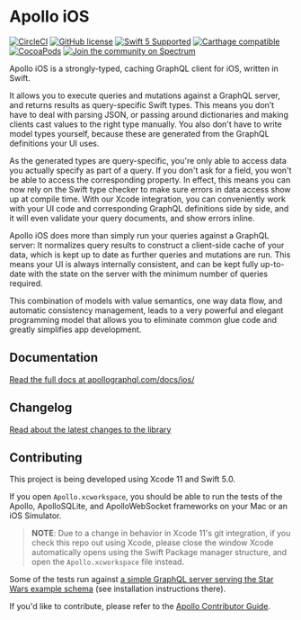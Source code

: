 # Apollo iOS

[![CircleCI](https://circleci.com/gh/apollographql/apollo-ios/tree/master.svg?style=shield)](https://circleci.com/gh/apollographql/apollo-ios/tree/master) [![GitHub license](https://img.shields.io/badge/license-MIT-lightgrey.svg?maxAge=2592000)](https://raw.githubusercontent.com/apollographql/apollo-ios/master/LICENSE) [![Swift 5 Supported](https://img.shields.io/badge/Swift-5.0-orange.svg)](https://github.com/apple/swift) [![Carthage compatible](https://img.shields.io/badge/Carthage-compatible-4BC51D.svg?style=flat)](https://github.com/Carthage/Carthage)   [![CocoaPods](https://img.shields.io/cocoapods/v/Apollo.svg)](https://cocoapods.org/pods/Apollo) [![Join the community on Spectrum](https://withspectrum.github.io/badge/badge.svg)](https://spectrum.chat/apollo)

Apollo iOS is a strongly-typed, caching GraphQL client for iOS, written in Swift.

It allows you to execute queries and mutations against a GraphQL server, and returns results as query-specific Swift types. This means you don’t have to deal with parsing JSON, or passing around dictionaries and making clients cast values to the right type manually. You also don't have to write model types yourself, because these are generated from the GraphQL definitions your UI uses.

As the generated types are query-specific, you're only able to access data you actually specify as part of a query. If you don't ask for a field, you won't be able to access the corresponding property. In effect, this means you can now rely on the Swift type checker to make sure errors in data access show up at compile time. With our Xcode integration, you can conveniently work with your UI code and corresponding GraphQL definitions side by side, and it will even validate your query documents, and show errors inline.

Apollo iOS does more than simply run your queries against a GraphQL server: It normalizes query results to construct a client-side cache of your data, which is kept up to date as further queries and mutations are run. This means your UI is always internally consistent, and can be kept fully up-to-date with the state on the server with the minimum number of queries required.

This combination of models with value semantics, one way data flow, and automatic consistency management, leads to a very powerful and elegant programming model that allows you to eliminate common glue code and greatly simplifies app development.

## Documentation

[Read the full docs at apollographql.com/docs/ios/](https://www.apollographql.com/docs/ios/)

## Changelog
[Read about the latest changes to the library](https://github.com/apollographql/apollo-ios/blob/master/CHANGELOG.md)

## Contributing

This project is being developed using Xcode 11 and Swift 5.0.

If you open `Apollo.xcworkspace`, you should be able to run the tests of the Apollo, ApolloSQLite, and ApolloWebSocket frameworks on your Mac or an iOS Simulator.

> **NOTE**: Due to a change in behavior in Xcode 11's git integration, if you check this repo out using Xcode, please close the window Xcode automatically opens using the Swift Package manager structure, and open the `Apollo.xcworkspace` file instead.

Some of the tests run against [a simple GraphQL server serving the Star Wars example schema](https://github.com/apollographql/starwars-server) (see installation instructions there).

If you'd like to contribute, please refer to the [Apollo Contributor Guide](https://github.com/apollographql/apollo-ios/blob/master/CONTRIBUTING.md).
